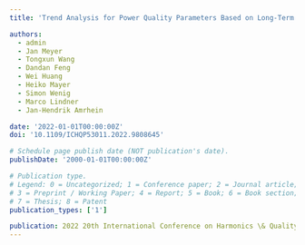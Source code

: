 ```yaml
---
title: 'Trend Analysis for Power Quality Parameters Based on Long-Term Measurement Campaigns'

authors:
  - admin
  - Jan Meyer
  - Tongxun Wang
  - Dandan Feng
  - Wei Huang
  - Heiko Mayer
  - Simon Wenig
  - Marco Lindner
  - Jan-Hendrik Amrhein

date: '2022-01-01T00:00:00Z'
doi: '10.1109/ICHQP53011.2022.9808645'

# Schedule page publish date (NOT publication's date).
publishDate: '2000-01-01T00:00:00Z'

# Publication type.
# Legend: 0 = Uncategorized; 1 = Conference paper; 2 = Journal article;
# 3 = Preprint / Working Paper; 4 = Report; 5 = Book; 6 = Book section;
# 7 = Thesis; 8 = Patent
publication_types: ['1']

publication: 2022 20th International Conference on Harmonics \& Quality of Power (ICHQP)
---
```

